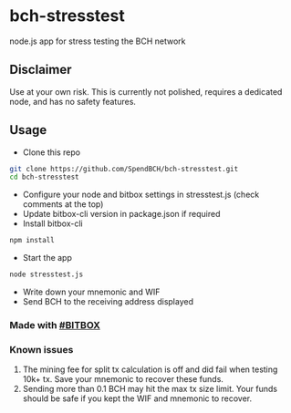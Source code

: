 # bch-stresstest
node.js app for stress testing the BCH network

## Disclaimer
Use at your own risk. This is currently not polished, requires a dedicated node, and has no safety features.

## Usage
* Clone this repo
```sh
git clone https://github.com/SpendBCH/bch-stresstest.git
cd bch-stresstest
```
* Configure your node and bitbox settings in stresstest.js (check comments at the top)
* Update bitbox-cli version in package.json if required
* Install bitbox-cli
```sh
npm install
```
* Start the app
```sh
node stresstest.js
```
* Write down your mnemonic and WIF
* Send BCH to the receiving address displayed

### Made with [#BITBOX](https://github.com/bigearth/bitbox-cli)

### Known issues
1. The mining fee for split tx calculation is off and did fail when testing 10k+ tx. Save your mnemonic to recover these funds.
1. Sending more than 0.1 BCH may hit the max tx size limit. Your funds should be safe if you kept the WIF and mnemonic to recover.
